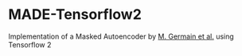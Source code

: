 # MADE-Tensorflow2
Implementation of a Masked Autoencoder by [M. Germain et al.]([https://link-url-here.org](https://arxiv.org/abs/1502.03509)) using Tensorflow 2
